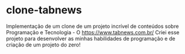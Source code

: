 # clone-tabnews

Implementação de um clone de um projeto incrível de conteúdos sobre Programação e Tecnologia - O https://www.tabnews.com.br/ Criei esse projeto para desenvolver as minhas habilidades de programação e de criação de um projeto do zero!
